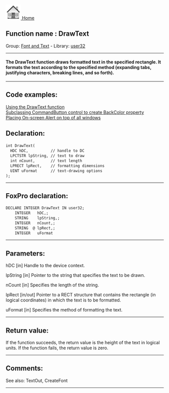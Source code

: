 [<img src="../../images/home.png"> Home ](https://github.com/VFPX/Win32API)  

## Function name : DrawText
Group: [Font and Text](../../functions_group.md#Font_and_Text)  -  Library: [user32](../../Libraries.md#user32)  
***  


#### The DrawText function draws formatted text in the specified rectangle. It formats the text according to the specified method (expanding tabs, justifying characters, breaking lines, and so forth). 
***  


## Code examples:
[Using the DrawText function](../../samples/sample_303.md)  
[Subclassing CommandButton control to create BackColor property](../../samples/sample_392.md)  
[Placing On-screen Alert on top of all windows](../../samples/sample_504.md)  

## Declaration:
```foxpro  
int DrawText(
  HDC hDC,          // handle to DC
  LPCTSTR lpString, // text to draw
  int nCount,       // text length
  LPRECT lpRect,    // formatting dimensions
  UINT uFormat      // text-drawing options
);  
```  
***  


## FoxPro declaration:
```foxpro  
DECLARE INTEGER DrawText IN user32;
	INTEGER   hDC,;
	STRING    lpString,;
	INTEGER   nCount,;
	STRING  @ lpRect,;
	INTEGER   uFormat  
```  
***  


## Parameters:
hDC 
[in] Handle to the device context. 

lpString 
[in] Pointer to the string that specifies the text to be drawn.

nCount 
[in] Specifies the length of the string. 

lpRect 
[in/out] Pointer to a RECT structure that contains the rectangle (in logical coordinates) in which the text is to be formatted. 

uFormat 
[in] Specifies the method of formatting the text. 

  
***  


## Return value:
If the function succeeds, the return value is the height of the text in logical units.
If the function fails, the return value is zero.  
***  


## Comments:
See also: TextOut, CreateFont   
  
***  

